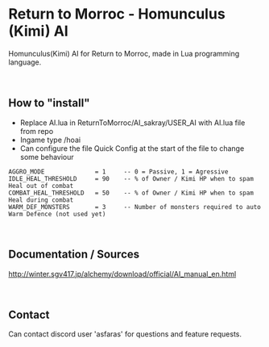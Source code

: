 # Return to Morroc - Homunculus (Kimi) AI
Homunculus(Kimi) AI for Return to Morroc, made in Lua programming language.

<br>

## How to "install"
- Replace AI.lua in ReturnToMorroc/AI_sakray/USER_AI with AI.lua file from repo
- Ingame type /hoai
- Can configure the file Quick Config at the start of the file to change some behaviour

```
AGGRO_MODE              = 1     -- 0 = Passive, 1 = Agressive
IDLE_HEAL_THRESHOLD     = 90    -- % of Owner / Kimi HP when to spam Heal out of combat
COMBAT_HEAL_THRESHOLD   = 50    -- % of Owner / Kimi HP when to spam Heal during combat
WARM_DEF_MONSTERS       = 3     -- Number of monsters required to auto Warm Defence (not used yet)
```

<br>

## Documentation / Sources
http://winter.sgv417.jp/alchemy/download/official/AI_manual_en.html

<br>

## Contact
Can contact discord user 'asfaras' for questions and feature requests.
